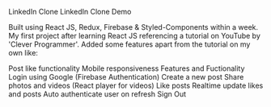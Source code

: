 LinkedIn Clone
LinkedIn Clone Demo

Built using React JS, Redux, Firebase & Styled-Components within a week. My first project after learning React JS referencing a tutorial on YouTube by 'Clever Programmer'. Added some features apart from the tutorial on my own like:

Post like functionality
Mobile responsiveness
Features and Fuctionality
Login using Google (Firebase Authentication)
Create a new post
Share photos and videos (React player for videos)
Like posts
Realtime update likes and posts
Auto authenticate user on refresh
Sign Out
